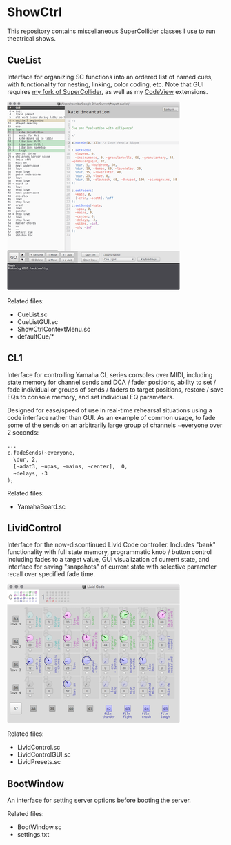 # ShowCtrl

This repository contains miscellaneous SuperCollider classes I use to run theatrical shows.

## CueList

Interface for organizing SC functions into an ordered list of named cues, with functionality for nesting, linking, color coding, etc. Note that GUI requires [my fork of SuperCollider](https://github.com/esluyter/supercollider), as well as my [CodeView](https://github.com/esluyter/CodeView) extensions.

![cuelist](img/cuelist.png)

Related files:
- CueList.sc
- CueListGUI.sc
- ShowCtrlContextMenu.sc
- defaultCue/*

## CL1

Interface for controlling Yamaha CL series consoles over MIDI, including state memory for channel sends and DCA / fader positions, ability to set / fade individual or groups of sends / faders to target positions, restore / save EQs to console memory, and set individual EQ parameters.

Designed for ease/speed of use in real-time rehearsal situations using a code interface rather than GUI. As an example of common usage, to fade some of the sends on an arbitrarily large group of channels ~everyone over 2 seconds:

```
...
c.fadeSends(~everyone,
  \dur, 2,
  [~adat3, ~upas, ~mains, ~center],  0,
  ~delays, -3
);
```

Related files:
- YamahaBoard.sc

## LividControl

Interface for the now-discontinued Livid Code controller. Includes "bank" functionality with full state memory, programmatic knob / button control including fades to a target value, GUI visualization of current state, and interface for saving "snapshots" of current state with selective parameter recall over specified fade time.

![livid](img/livid.png)

Related files:
- LividControl.sc
- LividControlGUI.sc
- LividPresets.sc

## BootWindow

An interface for setting server options before booting the server.

Related files:
- BootWindow.sc
- settings.txt
